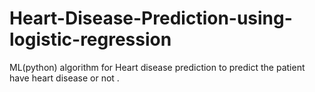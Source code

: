 # Heart-Disease-Prediction-using-logistic-regression
ML(python) algorithm for Heart disease prediction to predict the patient have heart disease or not .
